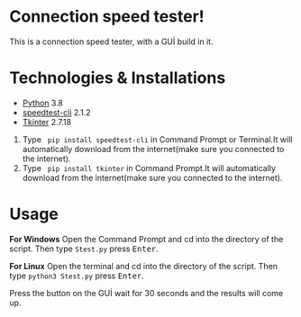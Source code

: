 # Connection speed tester!
This is a connection speed tester, with a GUİ build in it.
# Technologies & Installations
* [Python](https://www.python.org/) 3.8
* [speedtest-cli](https://pypi.org/project/speedtest-cli/) 2.1.2
* [Tkinter](https://docs.python.org/3/library/tkinter.html) 2.7.18

1. Type ` pip install speedtest-cli` in Command Prompt or Terminal.It will automatically download from the internet(make sure you connected to the internet).
1. Type ` pip install tkinter` in Command Prompt.It will automatically download from the internet(make sure you connected to the internet).
# Usage
**For Windows**
Open the Command Prompt and cd into the directory of the script.
Then type `Stest.py` press  <kbd>Enter</kbd>.

**For Linux**
Open the terminal and cd into the directory of the script.
Then type `python3 Stest.py` press <kbd>Enter</kbd>.

Press the button on the GUİ wait for 30 seconds and the results will come up.
